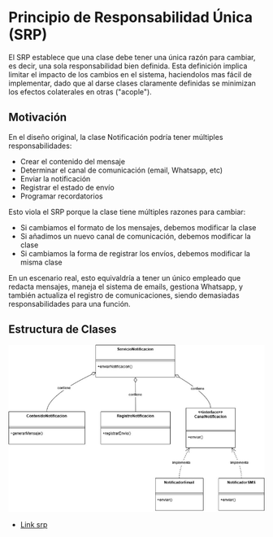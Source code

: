 # Principio de Responsabilidad Única (SRP)

El SRP establece que una clase debe tener una única razón para cambiar, es decir, una sola responsabilidad bien definida. Esta definición implica limitar el impacto de los cambios en el sistema, haciendolos mas fácil de implementar, dado que al darse clases claramente definidas se minimizan los efectos colaterales en otras ("acople").

## Motivación

En el diseño original, la clase Notificación podría tener múltiples responsabilidades:

  * Crear el contenido del mensaje
  * Determinar el canal de comunicación (email, Whatsapp, etc)
  * Enviar la notificación
  * Registrar el estado de envío
  * Programar recordatorios

Esto viola el SRP porque la clase tiene múltiples razones para cambiar:

  * Si cambiamos el formato de los mensajes, debemos modificar la clase
  * Si añadimos un nuevo canal de comunicación, debemos modificar la clase
  * Si cambiamos la forma de registrar los envíos, debemos modificar la misma clase

En un escenario real, esto equivaldría a tener un único empleado que redacta mensajes, maneja el sistema de emails, gestiona Whatsapp, y también actualiza el registro de comunicaciones, siendo demasiadas responsabilidades para una función.

## Estructura de Clases 

 ![Ejemplo srp](imagenes/018_SOLID_SRP.jpg)
 * [Link srp](https://drive.google.com/file/d/1Hv9hF0RbSZp7Z3l3Hp_q-i7rDVaMNCo3/view?usp=sharing)

